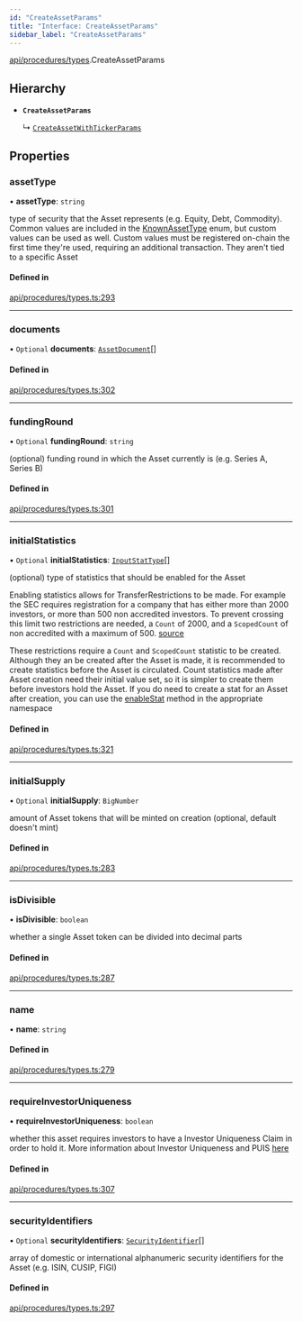 ```yaml
---
id: "CreateAssetParams"
title: "Interface: CreateAssetParams"
sidebar_label: "CreateAssetParams"
---
```


[api/procedures/types](../../../../../modules/API/Procedures/Types/Types.md).CreateAssetParams

## Hierarchy

- **`CreateAssetParams`**

  ↳ [`CreateAssetWithTickerParams`](../CreateAssetWithTickerParams/CreateAssetWithTickerParams.md)

## Properties

### assetType

• **assetType**: `string`

type of security that the Asset represents (e.g. Equity, Debt, Commodity). Common values are included in the
  [KnownAssetType](../../../../../enums/Types/KnownAssetType/KnownAssetType.md) enum, but custom values can be used as well. Custom values must be registered on-chain the first time
  they're used, requiring an additional transaction. They aren't tied to a specific Asset

#### Defined in

[api/procedures/types.ts:293](https://github.com/PolymeshAssociation/polymesh-sdk/blob/5a778578/src/api/procedures/types.ts#L293)

___

### documents

• `Optional` **documents**: [`AssetDocument`](../../../../Types/AssetDocument/AssetDocument.md)[]

#### Defined in

[api/procedures/types.ts:302](https://github.com/PolymeshAssociation/polymesh-sdk/blob/5a778578/src/api/procedures/types.ts#L302)

___

### fundingRound

• `Optional` **fundingRound**: `string`

(optional) funding round in which the Asset currently is (e.g. Series A, Series B)

#### Defined in

[api/procedures/types.ts:301](https://github.com/PolymeshAssociation/polymesh-sdk/blob/5a778578/src/api/procedures/types.ts#L301)

___

### initialStatistics

• `Optional` **initialStatistics**: [`InputStatType`](../../../../../modules/Types/Types.md#inputstattype)[]

(optional) type of statistics that should be enabled for the Asset

Enabling statistics allows for TransferRestrictions to be made. For example the SEC requires registration for a company that
has either more than 2000 investors, or more than 500 non accredited investors. To prevent crossing this limit two restrictions are
needed, a `Count` of 2000, and a `ScopedCount` of non accredited with a maximum of 500. [source](https://www.sec.gov/info/smallbus/secg/jobs-act-section-12g-small-business-compliance-guide.htm)

These restrictions require a `Count` and `ScopedCount` statistic to be created. Although they an be created after the Asset is made, it is recommended to create statistics
before the Asset is circulated. Count statistics made after Asset creation need their initial value set, so it is simpler to create them before investors hold the Asset.
If you do need to create a stat for an Asset after creation, you can use the [enableStat](../../../../../classes/API/Entities/Asset/TransferRestrictions/TransferRestrictionBase/TransferRestrictionBase.md#enablestat) method in
the appropriate namespace

#### Defined in

[api/procedures/types.ts:321](https://github.com/PolymeshAssociation/polymesh-sdk/blob/5a778578/src/api/procedures/types.ts#L321)

___

### initialSupply

• `Optional` **initialSupply**: `BigNumber`

amount of Asset tokens that will be minted on creation (optional, default doesn't mint)

#### Defined in

[api/procedures/types.ts:283](https://github.com/PolymeshAssociation/polymesh-sdk/blob/5a778578/src/api/procedures/types.ts#L283)

___

### isDivisible

• **isDivisible**: `boolean`

whether a single Asset token can be divided into decimal parts

#### Defined in

[api/procedures/types.ts:287](https://github.com/PolymeshAssociation/polymesh-sdk/blob/5a778578/src/api/procedures/types.ts#L287)

___

### name

• **name**: `string`

#### Defined in

[api/procedures/types.ts:279](https://github.com/PolymeshAssociation/polymesh-sdk/blob/5a778578/src/api/procedures/types.ts#L279)

___

### requireInvestorUniqueness

• **requireInvestorUniqueness**: `boolean`

whether this asset requires investors to have a Investor Uniqueness Claim in order
  to hold it. More information about Investor Uniqueness and PUIS [here](https://developers.polymesh.live/introduction/identity#polymesh-unique-identity-system-puis)

#### Defined in

[api/procedures/types.ts:307](https://github.com/PolymeshAssociation/polymesh-sdk/blob/5a778578/src/api/procedures/types.ts#L307)

___

### securityIdentifiers

• `Optional` **securityIdentifiers**: [`SecurityIdentifier`](../../../../Types/SecurityIdentifier/SecurityIdentifier.md)[]

array of domestic or international alphanumeric security identifiers for the Asset (e.g. ISIN, CUSIP, FIGI)

#### Defined in

[api/procedures/types.ts:297](https://github.com/PolymeshAssociation/polymesh-sdk/blob/5a778578/src/api/procedures/types.ts#L297)
